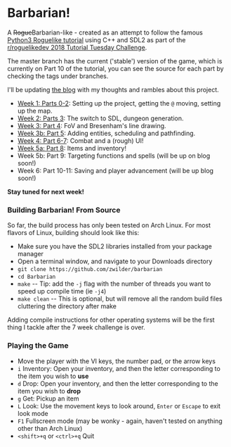# Barbarian!

A ~~Rogue~~Barbarian-like - created as an attempt to follow the famous [Python3 Roguelike tutorial](http://rogueliketutorials.com/) using C++
and SDL2 as part of the [r/roguelikedev 2018 Tutorial Tuesday Challenge](https://www.reddit.com/r/roguelikedev/wiki/python_tutorial_series).

The master branch has the current ('stable') version of the game, which is currently on Part 10 of the tutorial, you can see the source for each
part by checking the tags under branches.

I'll be updating [the blog](https://wsl-blog.com) with my thoughts and rambles about this project.

- [Week 1: Parts 0-2](https://wsl-blog.com/posts/2018-06-20-the-roguelike-tutorial-week1/): Setting up the project, getting the `@` moving,
  setting up the map.
- [Week 2: Parts 3](https://wsl-blog.com/posts/2018-06-25-the-roguelike-tutorial-week2/): The switch to SDL, dungeon generation.
- [Week 3: Part 4](https://wsl-blog.com/posts/2018-07-02-the-roguelike-tutorial-week3/): FoV and Bresenham's line drawing.
- [Week 3b: Part 5](https://wsl-blog.com/posts/2018-07-10-the-roguelike-tutorial-week3b/): Adding entities, scheduling and pathfinding.
- [Week 4: Part 6-7](https://wsl-blog.com/posts/2018-07-18-the-roguelike-tutorial-week4/): Combat and a (rough) UI!
- [Week 5a: Part 8](https://wsl-blog.com/posts/2018-07-24-the-roguelike-tutorial-week5a/): Items and inventory!
- Week 5b: Part 9: Targeting functions and spells (will be up on blog soon!)
- Week 6: Part 10-11: Saving and player advancement (will be up blog soon!)

**Stay tuned for next week!**

### Building Barbarian! From Source
So far, the build process has only been tested on Arch Linux. For most flavors of Linux, building should look like this:
- Make sure you have the SDL2 libraries installed from your package manager
- Open a terminal window, and navigate to your Downloads directory
- `git clone https://github.com/zwilder/barbarian`
- `cd Barbarian`
- `make` -- Tip: add the `-j` flag with the number of threads you want to speed up compile time (ie `-j4`)
- `make clean` -- This is optional, but will remove all the random build files cluttering the directory after make 

Adding compile instructions for other operating systems will be the first thing I tackle after the 7 week challenge is over.

### Playing the Game
- Move the player with the VI keys, the number pad, or the arrow keys
- `i` Inventory: Open your inventory, and then the letter corresponding to the item you wish to **use**
- `d` Drop: Open your inventory, and then the letter corresponding to the item you wish to **drop**
- `g` Get: Pickup an item
- `L` Look: Use the movement keys to look around, `Enter` or `Escape` to exit look mode 
- `F1` Fullscreen mode (may be wonky - again, haven't tested on anything other than Arch Linux)
- `<shift>+q` or `<ctrl>+q` Quit
